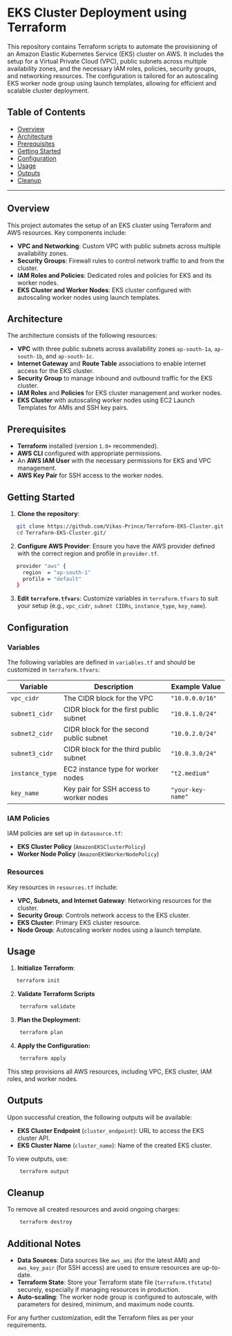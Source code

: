 # EKS Cluster Deployment using Terraform

This repository contains Terraform scripts to automate the provisioning of an Amazon Elastic Kubernetes Service (EKS) cluster on AWS. It includes the setup for a Virtual Private Cloud (VPC), public subnets across multiple availability zones, and the necessary IAM roles, policies, security groups, and networking resources. The configuration is tailored for an autoscaling EKS worker node group using launch templates, allowing for efficient and scalable cluster deployment.

## Table of Contents

- [Overview](#overview)
- [Architecture](#architecture)
- [Prerequisites](#prerequisites)
- [Getting Started](#getting-started)
- [Configuration](#configuration)
- [Usage](#usage)
- [Outputs](#outputs)
- [Cleanup](#cleanup)

---

## Overview

This project automates the setup of an EKS cluster using Terraform and AWS resources. Key components include:

- **VPC and Networking**: Custom VPC with public subnets across multiple availability zones.
- **Security Groups**: Firewall rules to control network traffic to and from the cluster.
- **IAM Roles and Policies**: Dedicated roles and policies for EKS and its worker nodes.
- **EKS Cluster and Worker Nodes**: EKS cluster configured with autoscaling worker nodes using launch templates.

## Architecture

The architecture consists of the following resources:

- **VPC** with three public subnets across availability zones `ap-south-1a`, `ap-south-1b`, and `ap-south-1c`.
- **Internet Gateway** and **Route Table** associations to enable internet access for the EKS cluster.
- **Security Group** to manage inbound and outbound traffic for the EKS cluster.
- **IAM Roles** and **Policies** for EKS cluster management and worker nodes.
- **EKS Cluster** with autoscaling worker nodes using EC2 Launch Templates for AMIs and SSH key pairs.

## Prerequisites

- **Terraform** installed (version `1.0+` recommended).
- **AWS CLI** configured with appropriate permissions.
- An **AWS IAM User** with the necessary permissions for EKS and VPC management.
- **AWS Key Pair** for SSH access to the worker nodes.

## Getting Started

1. **Clone the repository**:

```bash
   git clone https://github.com/Vikas-Prince/Terraform-EKS-Cluster.git
   cd Terraform-EKS-Cluster.git/
```

2. **Configure AWS Provider**: Ensure you have the AWS provider defined with the correct region and profile in `provider.tf`.

```bash
   provider "aws" {
     region  = "ap-south-1"
     profile = "default"
   }
```

3. **Edit `terraform.tfvars`**: Customize variables in `terraform.tfvars` to suit your setup (e.g., `vpc_cidr`, `subnet CIDRs`, `instance_type`, `key_name`).

## Configuration

### Variables

The following variables are defined in `variables.tf` and should be customized in `terraform.tfvars`:

| Variable        | Description                             | Example Value     |
| --------------- | --------------------------------------- | ----------------- |
| `vpc_cidr`      | The CIDR block for the VPC              | `"10.0.0.0/16"`   |
| `subnet1_cidr`  | CIDR block for the first public subnet  | `"10.0.1.0/24"`   |
| `subnet2_cidr`  | CIDR block for the second public subnet | `"10.0.2.0/24"`   |
| `subnet3_cidr`  | CIDR block for the third public subnet  | `"10.0.3.0/24"`   |
| `instance_type` | EC2 instance type for worker nodes      | `"t2.medium"`     |
| `key_name`      | Key pair for SSH access to worker nodes | `"your-key-name"` |

### IAM Policies

IAM policies are set up in `datasource.tf`:

- **EKS Cluster Policy** (`AmazonEKSClusterPolicy`)
- **Worker Node Policy** (`AmazonEKSWorkerNodePolicy`)

### Resources

Key resources in `resources.tf` include:

- **VPC, Subnets, and Internet Gateway**: Networking resources for the cluster.
- **Security Group**: Controls network access to the EKS cluster.
- **EKS Cluster**: Primary EKS cluster resource.
- **Node Group**: Autoscaling worker nodes using a launch template.

## Usage

1. **Initialize Terraform**:

```bash
   terraform init
```

2. **Validate Terraform Scripts**

```bash
    terraform validate
```

3. **Plan the Deployment:**

```bash
    terraform plan
```

4. **Apply the Configuration:**

```bash
    terraform apply
```

This step provisions all AWS resources, including VPC, EKS cluster, IAM roles, and worker nodes.

## Outputs

Upon successful creation, the following outputs will be available:

- **EKS Cluster Endpoint** (`cluster_endpoint`): URL to access the EKS cluster API.
- **EKS Cluster Name** (`cluster_name`): Name of the created EKS cluster.

To view outputs, use:

```bash
    terraform output
```

## Cleanup

To remove all created resources and avoid ongoing charges:

```bash
    terraform destroy
```

## Additional Notes

- **Data Sources**: Data sources like `aws_ami` (for the latest AMI) and `aws_key_pair` (for SSH access) are used to ensure resources are up-to-date.
- **Terraform State**: Store your Terraform state file (`terraform.tfstate`) securely, especially if managing resources in production.
- **Auto-scaling**: The worker node group is configured to autoscale, with parameters for desired, minimum, and maximum node counts.

For any further customization, edit the Terraform files as per your requirements.
